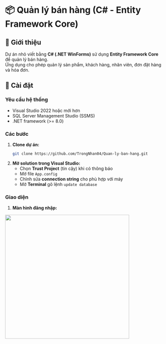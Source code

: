 # 📦 Quản lý bán hàng (C# - Entity Framework Core)

## 📖 Giới thiệu
Dự án nhỏ viết bằng **C# (.NET WinForms)** sử dụng **Entity Framework Core** để quản lý bán hàng.  
Ứng dụng cho phép quản lý sản phẩm, khách hàng, nhân viên, đơn đặt hàng và hóa đơn.  

## 🚀 Cài đặt

### Yêu cầu hệ thống
- Visual Studio 2022 hoặc mới hơn
- SQL Server Management Studio (SSMS)
- .NET framework (>= 8.0)

### Các bước
1. **Clone dự án:**
   ```bash
   git clone https://github.com/TrongNhan04/Quan-ly-ban-hang.git
2. **Mở solution trong Visual Studio:**
   - Chọn **Trust Project** (tin cậy) khi có thông báo
   - Mở file `App.config`
   - Chỉnh sửa **connection string** cho phù hợp với máy
   - Mở **Terminal** gõ lệnh `update database`
### Giao diện
1. **Màn hình đăng nhập:**
  <img src="Images/a1.png" width=400 align="center">



